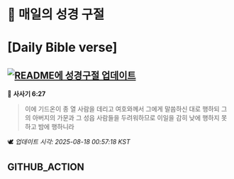 # 🙏 매일의 성경 구절
# [Daily Bible verse]
## [![README에 성경구절 업데이트](https://github.com/DONGSUKA/first_test/actions/workflows/update-readme-bible.yml/badge.svg)](https://github.com/DONGSUKA/first_test/actions/workflows/update-readme-bible.yml)
<!-- START_BIBLE_VERSE -->
📖 **사사기 6:27**
> 이에 기드온이 종 열 사람을 데리고 여호와께서 그에게 말씀하신 대로 행하되 그의 아버지의 가문과 그 성읍 사람들을 두려워하므로 이일을 감히 낮에 행하지 못하고 밤에 행하니라

🕊️ _업데이트 시각: 2025-08-18 00:57:18 KST_
  <!-- END_BIBLE_VERSE -->
## GITHUB_ACTION
